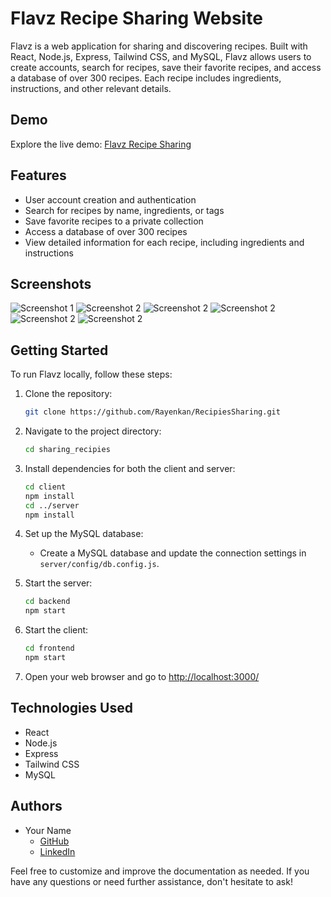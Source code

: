 # Flavz Recipe Sharing Website

Flavz is a web application for sharing and discovering recipes. Built with React, Node.js, Express, Tailwind CSS, and MySQL, Flavz allows users to create accounts, search for recipes, save their favorite recipes, and access a database of over 300 recipes. Each recipe includes ingredients, instructions, and other relevant details.

## Demo

Explore the live demo: [Flavz Recipe Sharing](http://your-demo-url.com)

## Features

- User account creation and authentication
- Search for recipes by name, ingredients, or tags
- Save favorite recipes to a private collection
- Access a database of over 300 recipes
- View detailed information for each recipe, including ingredients and instructions

## Screenshots

![Screenshot 1](appScreenshot/changePassword.png)
![Screenshot 2](appScreenshot/likedrecipes.png)
![Screenshot 2](appScreenshot/login.png)
![Screenshot 2](appScreenshot/mainPage.png)
![Screenshot 2](appScreenshot/recipe.png)
![Screenshot 2](appScreenshot/Recipes.png)

## Getting Started

To run Flavz locally, follow these steps:

1. Clone the repository:

    ```bash
    git clone https://github.com/Rayenkan/RecipiesSharing.git
    ```

2. Navigate to the project directory:

    ```bash
    cd sharing_recipies
    ```

3. Install dependencies for both the client and server:

    ```bash
    cd client
    npm install
    cd ../server
    npm install
    ```

4. Set up the MySQL database:

    - Create a MySQL database and update the connection settings in `server/config/db.config.js`.

5. Start the server:

    ```bash
    cd backend
    npm start
    ```

6. Start the client:

    ```bash
    cd frontend
    npm start
    ```

7. Open your web browser and go to [http://localhost:3000/](http://localhost:3000/)

## Technologies Used

- React
- Node.js
- Express
- Tailwind CSS
- MySQL

## Authors

- Your Name
  - [GitHub](https://github.com/Rayenkan)
  - [LinkedIn](https://www.linkedin.com/in/rayen-kanzari-b17a52298//)

Feel free to customize and improve the documentation as needed. If you have any questions or need further assistance, don't hesitate to ask!
